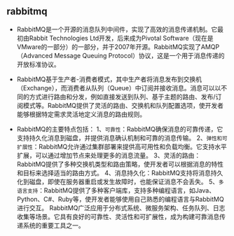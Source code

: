 ## rabbitmq
* RabbitMQ是一个开源的消息队列中间件，实现了高效的消息传递机制。它最初由Rabbit Technologies Ltd开发，后来成为Pivotal Software（现在是VMware的一部分）的一部分，并于2007年开源。RabbitMQ实现了AMQP（Advanced Message Queuing Protocol）协议，这是一个用于消息传递的开放标准协议。
* RabbitMQ基于生产者-消费者模式，其中生产者将消息发布到交换机（Exchange），而消费者从队列（Queue）中订阅并接收消息。消息可以以不同的方式进行路由和分发，例如直接发送到队列、基于主题的路由、发布/订阅模式等。RabbitMQ提供了灵活的路由、交换机和队列配置选项，使开发者能够根据特定需求灵活地定义消息的路由规则。

* RabbitMQ的主要特点包括：
1、`可靠性`：RabbitMQ确保消息的可靠传递，它支持持久化消息到磁盘，并提供消息确认机制和可靠的消息传输。
2、`弹性和可扩展性`：RabbitMQ允许通过集群部署来提供高可用性和负载均衡。它支持水平扩展，可以通过增加节点来处理更多的消息流量。
3、灵活的路由：RabbitMQ提供了多种交换机类型和路由策略，使开发者可以根据消息的特性和目标来选择适当的路由方式。
4、消息持久化：RabbitMQ支持将消息持久化到磁盘，即使在服务器重启或发生故障时，也能保证消息不会丢失。
5、`多语言支持`：RabbitMQ提供了多种客户端库，支持多种编程语言，如Java、Python、C#、Ruby等，使开发者能够使用自己熟悉的编程语言与RabbitMQ进行交互。
RabbitMQ广泛应用于分布式系统、微服务架构、任务队列、日志收集等场景。它具有良好的可靠性、灵活性和可扩展性，成为构建可靠消息传递系统的重要工具之一。







